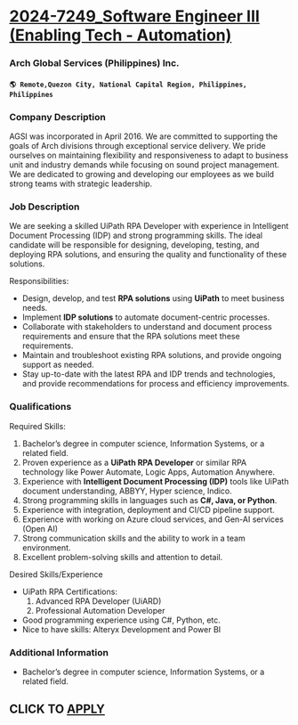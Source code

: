 # [2024-7249_Software Engineer III (Enabling Tech - Automation)](https://www.remotewlb.com/apply/2024-7249-software-engineer-iii-enabling-tech-automation)  
### Arch Global Services (Philippines) Inc.  
#### `🌎 Remote,Quezon City, National Capital Region, Philippines, Philippines`  

### **Company Description**

AGSI was incorporated in April 2016. We are committed to supporting the goals of Arch divisions through exceptional service delivery. We pride ourselves on maintaining flexibility and responsiveness to adapt to business unit and industry demands while focusing on sound project management. We are dedicated to growing and developing our employees as we build strong teams with strategic leadership.

###  **Job Description**

We are seeking a skilled UiPath RPA Developer with experience in Intelligent Document Processing (IDP) and strong programming skills. The ideal candidate will be responsible for designing, developing, testing, and deploying RPA solutions, and ensuring the quality and functionality of these solutions.

Responsibilities:

  * Design, develop, and test **RPA solutions** using **UiPath** to meet business needs. 
  * Implement **IDP solutions** to automate document-centric processes. 
  * Collaborate with stakeholders to understand and document process requirements and ensure that the RPA solutions meet these requirements. 
  * Maintain and troubleshoot existing RPA solutions, and provide ongoing support as needed. 
  * Stay up-to-date with the latest RPA and IDP trends and technologies, and provide recommendations for process and efficiency improvements. 

### **Qualifications**

Required Skills:

  1. Bachelor’s degree in computer science, Information Systems, or a related field. 
  2. Proven experience as a **UiPath RPA Developer** or similar RPA technology like Power Automate, Logic Apps, Automation Anywhere.
  3. Experience with **Intelligent Document Processing (IDP)** tools like UiPath document understanding, ABBYY, Hyper science, Indico. 
  4. Strong programming skills in languages such as **C#, Java, or Python**. 
  5. Experience with integration, deployment and CI/CD pipeline support.
  6. Experience with working on Azure cloud services, and Gen-AI services (Open AI) 
  7. Strong communication skills and the ability to work in a team environment. 
  8. Excellent problem-solving skills and attention to detail. 

Desired Skills/Experience

  * UiPath RPA Certifications: 
    1. Advanced RPA Developer (UiARD) 
    2. Professional Automation Developer 
  * Good programming experience using C#, Python, etc. 
  * Nice to have skills: Alteryx Development and Power BI

###  **Additional Information**

  * Bachelor’s degree in computer science, Information Systems, or a related field. 

  
## CLICK TO [APPLY](https://www.remotewlb.com/apply/2024-7249-software-engineer-iii-enabling-tech-automation)

